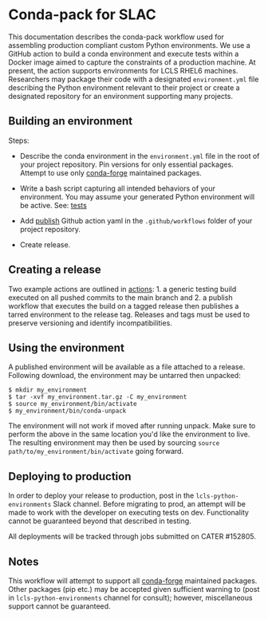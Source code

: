 # Conda-pack for SLAC

This documentation describes the conda-pack workflow used for assembling production compliant custom Python environments. We use a GitHub action to build a conda environment and execute tests within a Docker image aimed to capture the constraints of a production machine. At present, the action supports environments for LCLS RHEL6 machines. Researchers may package their code with a designated `environment.yml` file describing the Python environment relevant to their project or create a designated repository for an environment supporting many projects. 

## Building an environment

Steps:  
* Describe the conda environment in the `environment.yml` file in the root of your project repository. Pin versions for only essential packages. Attempt to use only [conda-forge](https://conda-forge.org/) maintained packages.  

* Write a bash script capturing all intended behaviors of your environment. You may assume your generated Python environment will be active. See: [tests](tests.md)  

* Add [publish](action.md) Github action yaml in the `.github/workflows` folder of your project repository.  

* Create release.  

## Creating a release

Two example actions are outlined in [actions](actions.md): 1. a generic testing build executed on all pushed commits to the main branch and 2. a publish workflow that executes the build on a tagged release then publishes a tarred environment to the release tag. Releases and tags must be used to preserve versioning and identify incompatibilities.

## Using the environment

A published environment will be available as a file attached to a release. Following download, the environment may be untarred then unpacked:

```
$ mkdir my_environment
$ tar -xvf my_environment.tar.gz -C my_environment
$ source my_environment/bin/activate
$ my_environment/bin/conda-unpack
```
The environment will not work if moved after running unpack. Make sure to perform the above in the same location you'd like the environment to live. The resulting environment may then be used by sourcing `source path/to/my_environment/bin/activate` going forward.


## Deploying to production

In order to deploy your release to production, post in the `lcls-python-environments` Slack channel. Before migrating to prod, an attempt will be made to work with the developer on executing tests on dev. Functionality cannot be guaranteed beyond that described in testing. 

All deployments will be tracked through jobs submitted on CATER #152805.


## Notes
This workflow will attempt to support all [conda-forge](https://conda-forge.org/) maintained packages. Other packages (pip etc.) may be accepted given sufficient warning to (post in `lcls-python-environments` channel for consult); however, miscellaneous support cannot be guaranteed.